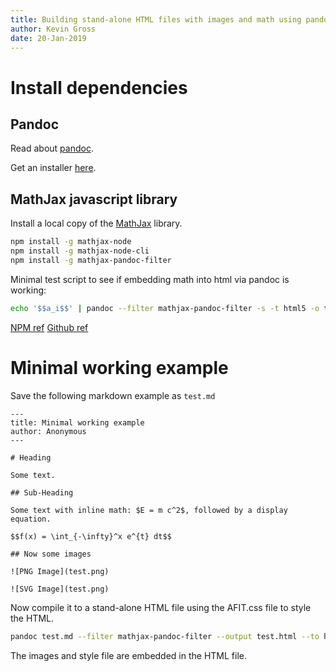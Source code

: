 ```yaml
---
title: Building stand-alone HTML files with images and math using pandoc and MathJax
author: Kevin Gross
date: 20-Jan-2019
---
```


# Install dependencies

## Pandoc
Read about [pandoc](https://pandoc.org).

Get an installer [here](https://github.com/jgm/pandoc/releases).

## MathJax javascript library

Install a local copy of the [MathJax](https://www.mathjax.org) library.

```bash
npm install -g mathjax-node
npm install -g mathjax-node-cli
npm install -g mathjax-pandoc-filter
```

Minimal test script to see if embedding math into html via pandoc is working:

```bash
echo '$$a_i$$' | pandoc --filter mathjax-pandoc-filter -s -t html5 -o test.html
```

[NPM ref](https://www.npmjs.com/package/mathjax-pandoc-filter)
[Github ref](https://github.com/lierdakil/mathjax-pandoc-filter)

# Minimal working example

Save the following markdown example as `test.md`

```
---
title: Minimal working example
author: Anonymous
---

# Heading

Some text.

## Sub-Heading

Some text with inline math: $E = m c^2$, followed by a display equation.

$$f(x) = \int_{-\infty}^x e^{t} dt$$

## Now some images

![PNG Image](test.png)

![SVG Image](test.png)
```

Now compile it to a stand-alone HTML file using the AFIT.css file to style the HTML.

```bash
pandoc test.md --filter mathjax-pandoc-filter --output test.html --to html5 --from markdown --standalone --self-contained --css AFIT.css
```

The images and style file are embedded in the HTML file.
